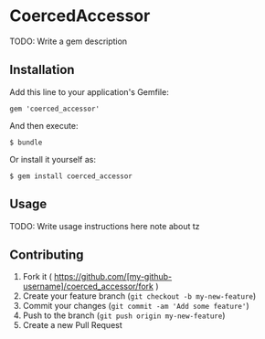 # CoercedAccessor

TODO: Write a gem description

## Installation

Add this line to your application's Gemfile:

    gem 'coerced_accessor'

And then execute:

    $ bundle

Or install it yourself as:

    $ gem install coerced_accessor

## Usage

TODO: Write usage instructions here
note about tz

## Contributing

1. Fork it ( https://github.com/[my-github-username]/coerced_accessor/fork )
2. Create your feature branch (`git checkout -b my-new-feature`)
3. Commit your changes (`git commit -am 'Add some feature'`)
4. Push to the branch (`git push origin my-new-feature`)
5. Create a new Pull Request
